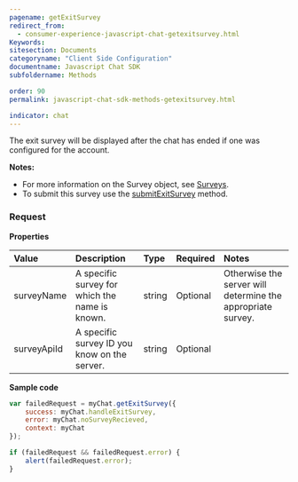 ```yaml
---
pagename: getExitSurvey
redirect_from:
  - consumer-experience-javascript-chat-getexitsurvey.html
Keywords:
sitesection: Documents
categoryname: "Client Side Configuration"
documentname: Javascript Chat SDK
subfoldername: Methods

order: 90
permalink: javascript-chat-sdk-methods-getexitsurvey.html

indicator: chat
---
```


The exit survey will be displayed after the chat has ended if one was configured for the account.

**Notes:**

- For more information on the Survey object, see [Surveys](consumer-experience-javascript-chat-surveys.html).
- To submit this survey use the [submitExitSurvey](consumer-experience-javascript-chat-submitexitsurvey.html) method.

### Request

**Properties**

| Value | Description | Type | Required | Notes |
| :--- | :--- | :--- | :--- | :--- |
| surveyName | A specific survey for which the name is known. | string | Optional | Otherwise the server will determine the appropriate survey. |
| surveyApiId | A specific survey ID you know on the server. | string | Optional | |

**Sample code**

```javascript
var failedRequest = myChat.getExitSurvey({
    success: myChat.handleExitSurvey,
    error: myChat.noSurveyRecieved,
    context: myChat
});

if (failedRequest && failedRequest.error) {
    alert(failedRequest.error);
}
```                                                                                                                     